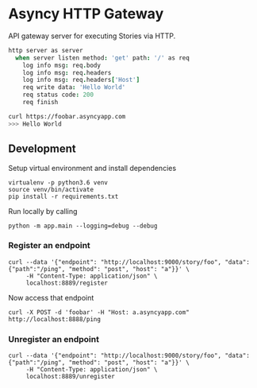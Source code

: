 # Asyncy HTTP Gateway

API gateway server for executing Stories via HTTP.

```coffee
http server as server
  when server listen method: 'get' path: '/' as req
    log info msg: req.body
    log info msg: req.headers
    log info msg: req.headers['Host']
    req write data: 'Hello World'
    req status code: 200
    req finish
```

```sh
curl https://foobar.asyncyapp.com
>>> Hello World
```


## Development

Setup virtual environment and install dependencies
```
virtualenv -p python3.6 venv
source venv/bin/activate
pip install -r requirements.txt
```

Run locally by calling

```
python -m app.main --logging=debug --debug
```

### Register an endpoint

```shell
curl --data '{"endpoint": "http://localhost:9000/story/foo", "data":{"path":"/ping", "method": "post", "host": "a"}}' \
     -H "Content-Type: application/json" \
     localhost:8889/register
```

Now access that endpoint

```shell
curl -X POST -d 'foobar' -H "Host: a.asyncyapp.com" http://localhost:8888/ping
```


### Unregister an endpoint

```shell
curl --data '{"endpoint": "http://localhost:9000/story/foo", "data":{"path":"/ping", "method": "post", "host": "a"}}' \
     -H "Content-Type: application/json" \
     localhost:8889/unregister
```

